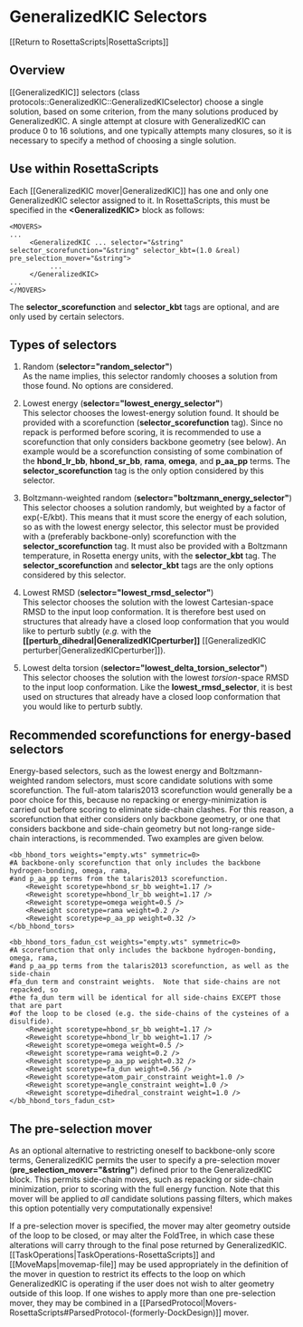 # GeneralizedKIC Selectors

[[Return to RosettaScripts|RosettaScripts]]

## Overview
[[GeneralizedKIC]] selectors (class protocols::GeneralizedKIC::GeneralizedKICselector) choose a single solution, based on some criterion, from the many solutions produced by GeneralizedKIC.  A single attempt at closure with GeneralizedKIC can produce 0 to 16 solutions, and one typically attempts many closures, so it is necessary to specify a method of choosing a single solution.

## Use within RosettaScripts
Each [[GeneralizedKIC mover|GeneralizedKIC]] has one and only one GeneralizedKIC selector assigned to it.  In RosettaScripts, this must be specified in the **\<GeneralizedKIC\>** block as follows:

```
<MOVERS>
...
     <GeneralizedKIC ... selector="&string" selector_scorefunction="&string" selector_kbt=(1.0 &real) pre_selection_mover="&string">
          ...
     </GeneralizedKIC>
...
</MOVERS>
```

The **selector_scorefunction** and **selector_kbt** tags are optional, and are only used by certain selectors.

## Types of selectors
1.  Random (**selector="random_selector"**)<br>As the name implies, this selector randomly chooses a solution from those found.  No options are considered.

2.  Lowest energy (**selector="lowest_energy_selector"**)<br>This selector chooses the lowest-energy solution found.  It should be provided with a scorefunction (**selector_scorefunction** tag).  Since no repack is performed before scoring, it is recommended to use a scorefunction that only considers backbone geometry (see below).  An example would be a scorefunction consisting of some combination of the **hbond_lr_bb**, **hbond_sr_bb**, **rama**, **omega**, and **p_aa_pp** terms.  The **selector_scorefunction** tag is the only option considered by this selector.

3.  Boltzmann-weighted random (**selector="boltzmann_energy_selector"**)<br>This selector chooses a solution randomly, but weighted by a factor of exp(-E/kbt).  This means that it must score the energy of each solution, so as with the lowest energy selector, this selector must be provided with a (preferably backbone-only) scorefunction with the **selector_scorefunction** tag.  It must also be provided with a Boltzmann temperature, in Rosetta energy units, with the **selector_kbt** tag.  The **selector_scorefunction** and **selector_kbt** tags are the only options considered by this selector.

4.  Lowest RMSD (**selector="lowest_rmsd_selector"**)<br>This selector chooses the solution with the lowest Cartesian-space RMSD to the input loop conformation.  It is therefore best used on structures that already have a closed loop conformation that you would like to perturb subtly (_e.g._ with the **[[perturb_dihedral|GeneralizedKICperturber]]** [[GeneralizedKIC perturber|GeneralizedKICperturber]]).

5.  Lowest delta torsion (**selector="lowest_delta_torsion_selector"**)<br>This selector chooses the solution with the lowest _torsion_-space RMSD to the input loop conformation.  Like the **lowest_rmsd_selector**, it is best used on structures that already have a closed loop conformation that you would like to perturb subtly.

## Recommended scorefunctions for energy-based selectors

Energy-based selectors, such as the lowest energy and Boltzmann-weighted random selectors, must score candidate solutions with some scorefunction.  The full-atom talaris2013 scorefunction would generally be a poor choice for this, because no repacking or energy-minimization is carried out before scoring to eliminate side-chain clashes.  For this reason, a scorefunction that either considers only backbone geometry, or one that considers backbone and side-chain geometry but not long-range side-chain interactions, is recommended.  Two examples are given below.

```
<bb_hbond_tors weights="empty.wts" symmetric=0>
#A backbone-only scorefunction that only includes the backbone hydrogen-bonding, omega, rama,
#and p_aa_pp terms from the talaris2013 scorefunction.
	<Reweight scoretype=hbond_sr_bb weight=1.17 />
	<Reweight scoretype=hbond_lr_bb weight=1.17 />
	<Reweight scoretype=omega weight=0.5 />
	<Reweight scoretype=rama weight=0.2 />
	<Reweight scoretype=p_aa_pp weight=0.32 />
</bb_hbond_tors>
```

```
<bb_hbond_tors_fadun_cst weights="empty.wts" symmetric=0>
#A scorefunction that only includes the backbone hydrogen-bonding, omega, rama,
#and p_aa_pp terms from the talaris2013 scorefunction, as well as the side-chain
#fa_dun term and constraint weights.  Note that side-chains are not repacked, so
#the fa_dun term will be identical for all side-chains EXCEPT those that are part
#of the loop to be closed (e.g. the side-chains of the cysteines of a disulfide).
	<Reweight scoretype=hbond_sr_bb weight=1.17 />
	<Reweight scoretype=hbond_lr_bb weight=1.17 />
	<Reweight scoretype=omega weight=0.5 />
	<Reweight scoretype=rama weight=0.2 />
	<Reweight scoretype=p_aa_pp weight=0.32 />
	<Reweight scoretype=fa_dun weight=0.56 />
	<Reweight scoretype=atom_pair_constraint weight=1.0 />
	<Reweight scoretype=angle_constraint weight=1.0 />
	<Reweight scoretype=dihedral_constraint weight=1.0 />
</bb_hbond_tors_fadun_cst>
```

## The pre-selection mover

As an optional alternative to restricting oneself to backbone-only score terms, GeneralizedKIC permits the user to specify a pre-selection mover (**pre_selection_mover="&string"**) defined prior to the GeneralizedKIC block.  This permits side-chain moves, such as repacking or side-chain minimization, prior to scoring with the full energy function.  Note that this mover will be applied to _all_ candidate solutions passing filters, which makes this option potentially very computationally expensive!

If a pre-selection mover is specified, the mover may alter geometry outside of the loop to be closed, or may alter the FoldTree, in which case these alterations will carry through to the final pose returned by GeneralizedKIC.  [[TaskOperations|TaskOperations-RosettaScripts]] and [[MoveMaps|movemap-file]] may be used appropriately in the definition of the mover in question to restrict its effects to the loop on which GeneralizedKIC is operating if the user does not wish to alter geometry outside of this loop.  If one wishes to apply more than one pre-selection mover, they may be combined in a [[ParsedProtocol|Movers-RosettaScripts#ParsedProtocol-(formerly-DockDesign)]] mover.